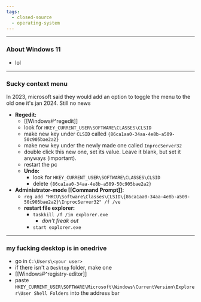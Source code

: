 ```yaml
---
tags:
  - closed-source
  - operating-system
---
```

---

### About Windows 11

- lol

---

### Sucky context menu

In 2023, microsoft said they would add an option to toggle the menu to the old one
it's jan 2024. Still no news
- **Regedit:**
	- [[Windows#^regedit]]
	- look for `HKEY_CURRENT_USER\SOFTWARE\CLASSES\CLSID`
	- make new key under `CLSID` called `{86ca1aa0-34aa-4e8b-a509-50c905bae2a2}`
	- make new key under the newly made one called `InprocServer32`
	- double click this new one, set its value. Leave it blank, but set it anyways (important).
	- restart the pc
	- **Undo:**
		- look for `HKEY_CURRENT_USER\SOFTWARE\CLASSES\CLSID`
		- delete `{86ca1aa0-34aa-4e8b-a509-50c905bae2a2}`
- **Administrator-mode [[Command Prompt]]:**
	- `reg add "HKCU\Software\Classes\CLSID\{86ca1aa0-34aa-4e8b-a509-50c905bae2a2}\InprocServer32" /f /ve`
	- **restart file explorer:**
		- `taskkill /f /im explorer.exe`
			- _don't freak out_
		- `start explorer.exe`

---

### my fucking desktop is in onedrive

- go in `C:\Users\<your user>`
- if there isn't a `Desktop` folder, make one
- [[Windows#^registry-editor]]
- paste `HKEY_CURRENT_USER\SOFTWARE\Microsoft\Windows\CurrentVersion\Explorer\User Shell Folders` into the address bar
